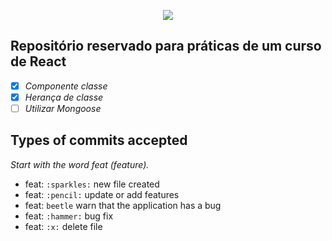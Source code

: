 <p align="center">
  <img src="https://reactjsexample.com/content/images/2018/12/React-onscreen.gif"><img/>
</p>

## Repositório reservado para práticas de um curso de React

- [x] *Componente classe*
- [x] *Herança de classe*
- [ ] *Utilizar Mongoose*

## Types of commits accepted
 *Start with the word feat (feature).*
 - feat: `:sparkles:` new file created
 - feat: `:pencil:` update or add features
 - feat: `beetle` warn that the application has a bug
 - feat: `:hammer:` bug fix
 - feat: `:x:` delete file
